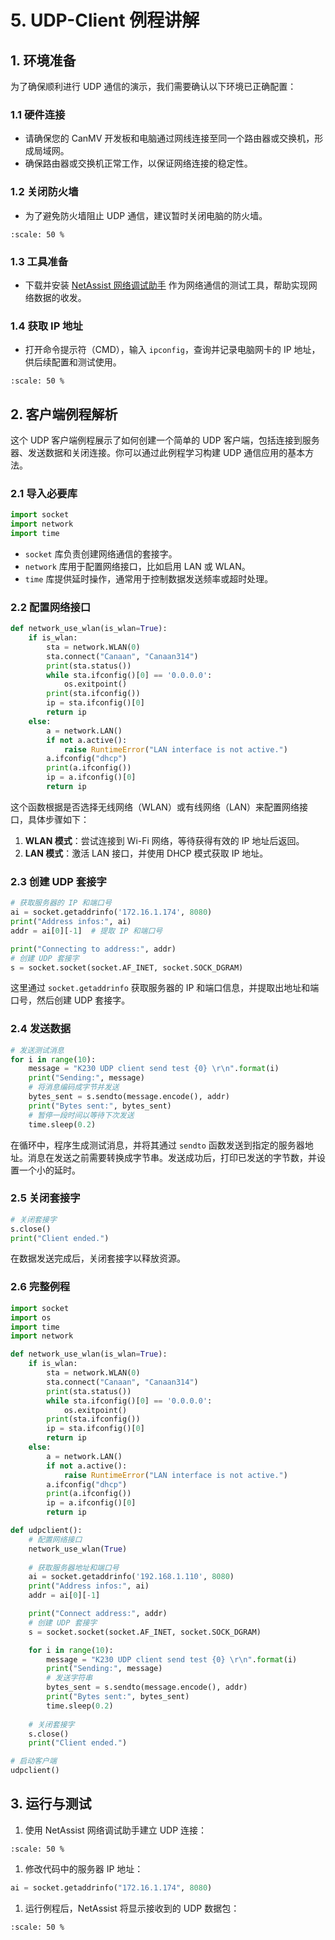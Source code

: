 # 5. UDP-Client 例程讲解

## 1. 环境准备

为了确保顺利进行 UDP 通信的演示，我们需要确认以下环境已正确配置：

### 1.1 硬件连接

- 请确保您的 CanMV 开发板和电脑通过网线连接至同一个路由器或交换机，形成局域网。
- 确保路由器或交换机正常工作，以保证网络连接的稳定性。

### 1.2 关闭防火墙

- 为了避免防火墙阻止 UDP 通信，建议暂时关闭电脑的防火墙。

```{image} ../images/network/image-20240722145319713.png
:scale: 50 %
```

### 1.3 工具准备

- 下载并安装 [NetAssist 网络调试助手](https://www.cmsoft.cn/resource/102.html) 作为网络通信的测试工具，帮助实现网络数据的收发。

### 1.4 获取 IP 地址

- 打开命令提示符（CMD），输入 `ipconfig`，查询并记录电脑网卡的 IP 地址，供后续配置和测试使用。

```{image} ../images/network/image-20240722145500693.png
:scale: 50 %
```

## 2. 客户端例程解析

这个 UDP 客户端例程展示了如何创建一个简单的 UDP 客户端，包括连接到服务器、发送数据和关闭连接。你可以通过此例程学习构建 UDP 通信应用的基本方法。

### 2.1 导入必要库

```python
import socket  
import network  
import time
```

- `socket` 库负责创建网络通信的套接字。
- `network` 库用于配置网络接口，比如启用 LAN 或 WLAN。
- `time` 库提供延时操作，通常用于控制数据发送频率或超时处理。

### 2.2 配置网络接口

```python
def network_use_wlan(is_wlan=True):
    if is_wlan:
        sta = network.WLAN(0)
        sta.connect("Canaan", "Canaan314")
        print(sta.status())
        while sta.ifconfig()[0] == '0.0.0.0':
            os.exitpoint()
        print(sta.ifconfig())
        ip = sta.ifconfig()[0]
        return ip
    else:
        a = network.LAN()
        if not a.active():
            raise RuntimeError("LAN interface is not active.")
        a.ifconfig("dhcp")
        print(a.ifconfig())
        ip = a.ifconfig()[0]
        return ip
```

这个函数根据是否选择无线网络（WLAN）或有线网络（LAN）来配置网络接口，具体步骤如下：

1. **WLAN 模式**：尝试连接到 Wi-Fi 网络，等待获得有效的 IP 地址后返回。
1. **LAN 模式**：激活 LAN 接口，并使用 DHCP 模式获取 IP 地址。

### 2.3 创建 UDP 套接字

```python
# 获取服务器的 IP 和端口号  
ai = socket.getaddrinfo('172.16.1.174', 8080)
print("Address infos:", ai)  
addr = ai[0][-1]  # 提取 IP 和端口号

print("Connecting to address:", addr)
# 创建 UDP 套接字
s = socket.socket(socket.AF_INET, socket.SOCK_DGRAM)
```

这里通过 `socket.getaddrinfo` 获取服务器的 IP 和端口信息，并提取出地址和端口号，然后创建 UDP 套接字。

### 2.4 发送数据

```python
# 发送测试消息
for i in range(10):
    message = "K230 UDP client send test {0} \r\n".format(i)
    print("Sending:", message)
    # 将消息编码成字节并发送
    bytes_sent = s.sendto(message.encode(), addr)
    print("Bytes sent:", bytes_sent)
    # 暂停一段时间以等待下次发送
    time.sleep(0.2)
```

在循环中，程序生成测试消息，并将其通过 `sendto` 函数发送到指定的服务器地址。消息在发送之前需要转换成字节串。发送成功后，打印已发送的字节数，并设置一个小的延时。

### 2.5 关闭套接字

```python
# 关闭套接字
s.close()
print("Client ended.")
```

在数据发送完成后，关闭套接字以释放资源。

### 2.6 完整例程

```python
import socket
import os
import time
import network

def network_use_wlan(is_wlan=True):
    if is_wlan:
        sta = network.WLAN(0)
        sta.connect("Canaan", "Canaan314")
        print(sta.status())
        while sta.ifconfig()[0] == '0.0.0.0':
            os.exitpoint()
        print(sta.ifconfig())
        ip = sta.ifconfig()[0]
        return ip
    else:
        a = network.LAN()
        if not a.active():
            raise RuntimeError("LAN interface is not active.")
        a.ifconfig("dhcp")
        print(a.ifconfig())
        ip = a.ifconfig()[0]
        return ip

def udpclient():
    # 配置网络接口
    network_use_wlan(True)
  
    # 获取服务器地址和端口号
    ai = socket.getaddrinfo('192.168.1.110', 8080)
    print("Address infos:", ai)
    addr = ai[0][-1]

    print("Connect address:", addr)
    # 创建 UDP 套接字
    s = socket.socket(socket.AF_INET, socket.SOCK_DGRAM)

    for i in range(10):
        message = "K230 UDP client send test {0} \r\n".format(i)
        print("Sending:", message)
        # 发送字符串
        bytes_sent = s.sendto(message.encode(), addr)
        print("Bytes sent:", bytes_sent)
        time.sleep(0.2)
    
    # 关闭套接字
    s.close()
    print("Client ended.")

# 启动客户端
udpclient()
```

## 3. 运行与测试

1. 使用 NetAssist 网络调试助手建立 UDP 连接：

```{image} ../images/network/image-20240722171950467.png
:scale: 50 %
```

1. 修改代码中的服务器 IP 地址：

```python
ai = socket.getaddrinfo("172.16.1.174", 8080)
```

1. 运行例程后，NetAssist 将显示接收到的 UDP 数据包：

```{image} ../images/network/image-20240722172037608.png
:scale: 50 %
```
